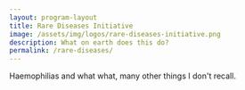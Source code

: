 ```yaml
---
layout: program-layout
title: Rare Diseases Initiative
image: /assets/img/logos/rare-diseases-initiative.png
description: What on earth does this do?
permalink: /rare-diseases/
---
```



Haemophilias and what what, many other things I don't recall.